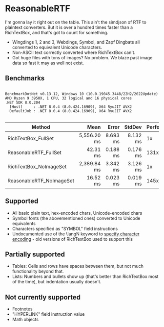 # ReasonableRTF

I'm gonna lay it right out on the table. This ain't the simdjson of RTF to plaintext converters. But it is over a hundred times faster than a RichTextBox, and that's got to count for something.

- Wingdings 1, 2 and 3, Webdings, Symbol, and Zapf Dingbats all converted to equivalent Unicode characters.  
- Non-ASCII text correctly converted where RichTextBox can't.  
- Got huge files with tons of images? No problem. We blaze past image data so fast it may as well not exist.  

## Benchmarks

```

BenchmarkDotNet v0.13.12, Windows 10 (10.0.19045.3448/22H2/2022Update)
AMD Ryzen 9 3950X, 1 CPU, 32 logical and 16 physical cores
.NET SDK 8.0.204
  [Host]     : .NET 8.0.4 (8.0.424.16909), X64 RyuJIT AVX2
  DefaultJob : .NET 8.0.4 (8.0.424.16909), X64 RyuJIT AVX2


```
| Method                   | Mean        | Error    | StdDev   | Performance |
|------------------------- |------------:|---------:|---------:|-------------|
| RichTextBox_FullSet      | 5,556.20 ms | 8.693 ms | 8.132 ms | 1x          |
| ReasonableRTF_FullSet    |    42.31 ms | 0.188 ms | 0.176 ms | 131x        |
| RichTextBox_NoImageSet   | 2,389.84 ms | 3.342 ms | 3.126 ms | 1x          |
| ReasonableRTF_NoImageSet |    16.52 ms | 0.023 ms | 0.019 ms | 145x        |

## Supported

- All basic plain text, hex-encoded chars, Unicode-encoded chars
- Symbol fonts (the abovementioned ones) converted to Unicode equivalents
- Characters specified as "SYMBOL" field instructions
- Undocumented use of the \langN keyword to [specify character encoding](https://therealfenphoenix.wordpress.com/2024/01/05/rtf-character-encoding-who-needs-a-spec-anyway/) - old versions of RichTextBox used to support this

## Partially supported

- Tables: Cells and rows have spaces between them, but not much functionality beyond that.
- Lists: Numbers and bullets show up (that's better than RichTextBox most of the time), but indentation usually doesn't.

## Not currently supported

- Footnotes
- "HYPERLINK" field instruction value
- Math objects
